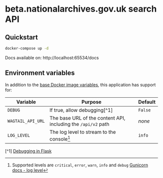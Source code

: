 # beta.nationalarchives.gov.uk search API

## Quickstart

```sh
docker-compose up -d
```

Docs available on: http://localhost:65534/docs

## Environment variables

In addition to the [base Docker image variables](https://github.com/nationalarchives/docker/blob/main/docker/tna-python/README.md#environment-variables), this application has support for:

| Variable          | Purpose                                                       | Default |
| ----------------- | ------------------------------------------------------------- | ------- |
| `DEBUG`           | If true, allow debugging[^1]                                  | `False` |
| `WAGTAIL_API_URL` | The base URL of the content API, including the `/api/v2` path | _none_  |
| `LOG_LEVEL`       | The log level to stream to the console[^2]                    | `info`  |

[^1] [Debugging in Flask](https://flask.palletsprojects.com/en/2.3.x/debugging/)
[^2]: Supported levels are `critical`, `error`, `warn`, `info` and `debug` [Gunicorn docs - log level](https://docs.gunicorn.org/en/latest/settings.html?highlight=log#loglevel)
